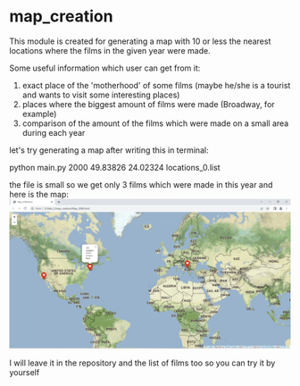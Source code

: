 # map_creation
This module is created for generating a map with 10 or less the nearest locations where the films in the given year were made.

Some useful information which user can get from it:
1. exact place of the 'motherhood' of some films (maybe he/she is a tourist and wants to visit some interesting places)
2. places where the biggest amount of films were made (Broadway, for example)
3. comparison of the amount of the films which were made on a small area during each year

let's try generating a map after writing this in terminal:

python main.py 2000 49.83826 24.02324 locations_0.list

the file is small so we get only 3 films which were made in this year and here is the map:
![Screenshot](screenshot.png)

I will leave it in the repository and the list of films too so you can try it by yourself